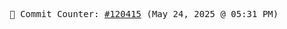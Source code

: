 <p align="center">
    <samp>
        📮 Commit Counter: <a href="https://github.com/Javascript-void0/Javascript-void0/commits/main">#120415</a> (May 24, 2025 @ 05:31 PM)
    </samp>
</p>